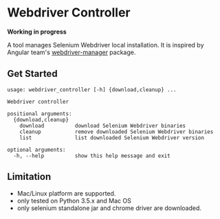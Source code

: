 Webdriver Controller
===

**Working in progress**

A tool manages Selenium Webdriver local installation. It is inspired by Angular team's [webdriver-manager](https://github.com/angular/webdriver-manager) package.

Get Started
---
```
usage: webdriver_controller [-h] {download,cleanup} ...

Webdriver controller

positional arguments:
  {download,cleanup}
    download          download Selenium Webdriver binaries
    cleanup           remove downloaded Selenium Webdriver binaries
    list              list downloaded Selenium Webdriver version

optional arguments:
  -h, --help          show this help message and exit
```
Limitation
---
* Mac/Linux platform are supported.
 * only tested on Python 3.5.x and Mac OS
* only selenium standalone jar and chrome driver are downloaded.

